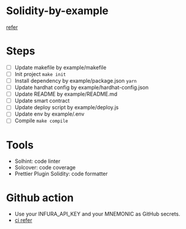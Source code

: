 # Solidity-by-example
[refer](https://solidity-by-example.org/)

# Steps
- [ ] Update makefile by example/makefile
- [ ] Init project `make init`
- [ ] Install dependency by example/package.json `yarn`
- [ ] Update hardhat config by example/hardhat-config.json
- [ ] Update README by example/README.md
- [ ] Update smart contract
- [ ] Update deploy script by example/deploy.js
- [ ] Update env by example/.env
- [ ] Compile `make compile`

# Tools
- Solhint: code linter
- Solcover: code coverage
- Prettier Plugin Solidity: code formatter

# Github action
- Use your INFURA_API_KEY and your MNEMONIC as GitHub secrets.
- [ci refer](https://github.com/PaulRBerg/hardhat-template/blob/main/.github/workflows/ci.yml)